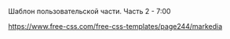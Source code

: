 Шаблон пользовательской части. Часть 2 - 7:00

https://www.free-css.com/free-css-templates/page244/markedia